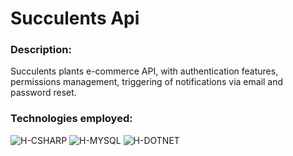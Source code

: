 # Succulents Api

### Description:
<div>
  <p>
    Succulents plants e-commerce API, with authentication features, permissions management, triggering of notifications via email and password reset.
  </p>
</div>

### Technologies employed:
<div>
  <img alt="H-CSHARP" src="https://img.shields.io/badge/Csharp-7D5B8C?style=for-the-badge&logo=csharp&logoColor=white">
  <img alt="H-MYSQL" src="https://img.shields.io/badge/mysql-002F5E?style=for-the-badge&logo=mysql&logoColor=white">
  <img alt="H-DOTNET" src="https://img.shields.io/badge/.NET%20CORE-9966CC?style=for-the-badge&logo=DOTNET&logoColor=white">
</div>
